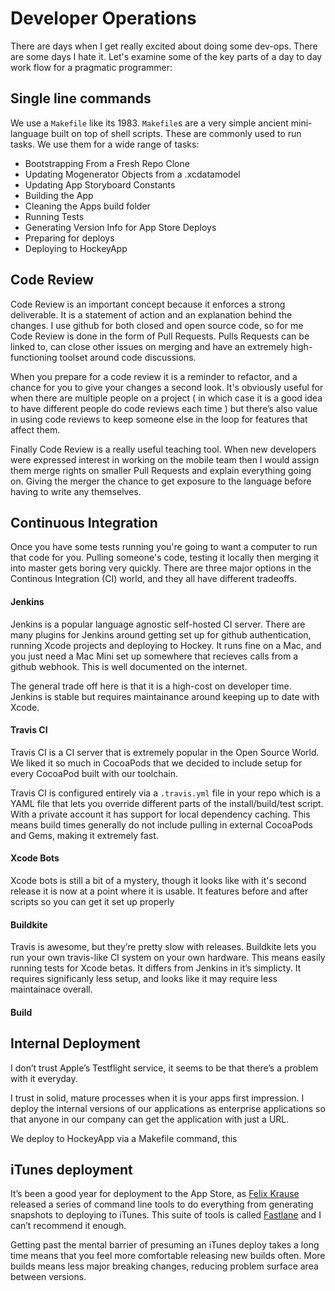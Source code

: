 # Developer Operations

There are days when I get really excited about doing some dev-ops. There are some days I hate it. Let's examine some of the key parts of a day to day work flow for a pragmatic programmer:

## Single line commands

We use a `Makefile` like its 1983. `Makefile`s are a very simple ancient mini-language built on top of shell scripts. These are commonly used to run tasks. We use them for a wide range of tasks:

  * Bootstrapping From a Fresh Repo Clone
  * Updating Mogenerator Objects from a .xcdatamodel
  * Updating App Storyboard Constants
  * Building the App
  * Cleaning the Apps build folder
  * Running Tests
  * Generating Version Info for App Store Deploys
  * Preparing for deploys
  * Deploying to HockeyApp

## Code Review

Code Review is an important concept because it enforces a strong deliverable. It is a statement of action and an explanation behind the changes. I use github for both closed and open source code, so for me Code Review is done in the form of Pull Requests. Pulls Requests can be linked to, can close other issues on merging and have an extremely high-functioning toolset around code discussions.

When you prepare for a code review it is a reminder to refactor, and a chance for you to give your changes a second look. It's obviously useful for when there are multiple people on a project ( in which case it is a good idea to have different people do code reviews each time ) but there’s also value in using code reviews to keep someone else in the loop for features that affect them.

Finally Code Review is a really useful teaching tool. When new developers were expressed interest in working on the mobile team then I would assign them merge rights on smaller Pull Requests and explain everything going on. Giving the merger the chance to get exposure to the language before having to write any themselves.

## Continuous Integration

Once you have some tests running you're going to want a computer to run that code for you. Pulling someone's code, testing it locally then merging it into master gets boring very quickly. There are three major options in the Continous Integration (CI) world, and they all have different tradeoffs.

#### Jenkins

Jenkins is a popular language agnostic self-hosted CI server. There are many plugins for Jenkins around getting set up for github authentication, running Xcode projects and deploying to Hockey. It runs fine on a Mac, and you just need a Mac Mini set up somewhere that recieves calls from a github webhook. This is well documented on the internet.

The general trade off here is that it is a high-cost on developer time. Jenkins is stable but requires maintainance around keeping up to date with Xcode.  

#### Travis CI

Travis CI is a CI server that is extremely popular in the Open Source World. We liked it so much in CocoaPods that we decided to include setup for every CocoaPod built with our toolchain.

Travis CI is configured entirely via a `.travis.yml` file in your repo which is a YAML file that lets you override different parts of the install/build/test script. With a private account it has support for local dependency caching. This means build times generally do not include pulling in external CocoaPods and Gems, making it extremely fast.

#### Xcode Bots

Xcode bots is still a bit of a mystery, though it looks like with it's second release it is now at a point where it is usable. It features before and after scripts so you can get it set up properly 

#### Buildkite 

Travis is awesome, but they’re pretty slow with releases. Buildkite lets you run your own travis-like CI system on your own hardware. This means easily running tests for Xcode betas. It differs from Jenkins in it’s simplicty. It requires significanly less setup, and looks like it may require less maintainace overall.

#### Build

## Internal Deployment

I don’t trust Apple’s Testflight service, it seems to be that there’s a problem with it everyday.

I trust in solid, mature processes when it is your apps first impression. I deploy the internal versions of our applications as enterprise applications so that anyone in our company can get the application with just a URL.

We deploy to HockeyApp via a Makefile command, this 

## iTunes deployment

It’s been a good year for deployment to the App Store, as [Felix Krause](http://www.krausefx.com) released a series of command line tools to do everything from generating snapshots to deploying to iTunes. This suite of tools is called [Fastlane](https://fastlane.tools) and I can’t recommend it enough.

Getting past the mental barrier of presuming an iTunes deploy takes a long time means that you feel more comfortable releasing new builds often. More builds means less major breaking changes,  reducing problem surface area between versions.